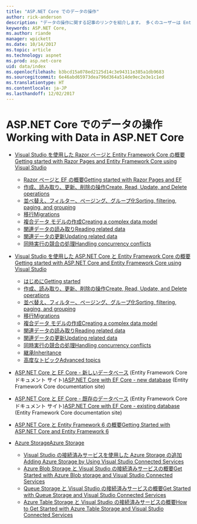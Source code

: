 ```yaml
---
title: "ASP.NET Core でのデータの操作"
author: rick-anderson
description: "データの操作に関する記事のリンクを紹介します。 多くのユーザーは Entity Framework Core を使用しています。"
keywords: ASP.NET Core,
ms.author: riande
manager: wpickett
ms.date: 10/14/2017
ms.topic: article
ms.technology: aspnet
ms.prod: asp.net-core
uid: data/index
ms.openlocfilehash: b3bcd15a078ed2125d14c3e94311e385a1db9683
ms.sourcegitcommit: 6e46abd65973dea796d364a514de9ec2e3e1c1ed
ms.translationtype: HT
ms.contentlocale: ja-JP
ms.lasthandoff: 12/02/2017
---
```

# <a name="working-with-data-in-aspnet-core"></a><span data-ttu-id="4b915-105">ASP.NET Core でのデータの操作</span><span class="sxs-lookup"><span data-stu-id="4b915-105">Working with Data in ASP.NET Core</span></span> 

* [<span data-ttu-id="4b915-106">Visual Studio を使用した Razor ページと Entity Framework Core の概要</span><span class="sxs-lookup"><span data-stu-id="4b915-106">Getting started with Razor Pages and Entity Framework Core using Visual Studio</span></span>](xref:data/ef-rp/index)

   * [<span data-ttu-id="4b915-107">Razor ページと EF の概要</span><span class="sxs-lookup"><span data-stu-id="4b915-107">Getting started with Razor Pages and EF</span></span>](xref:data/ef-rp/intro)
   * [<span data-ttu-id="4b915-108">作成、読み取り、更新、削除の操作</span><span class="sxs-lookup"><span data-stu-id="4b915-108">Create, Read, Update, and Delete operations</span></span>](xref:data/ef-rp/crud)
   * [<span data-ttu-id="4b915-109">並べ替え、フィルター、ページング、グループ化</span><span class="sxs-lookup"><span data-stu-id="4b915-109">Sorting, filtering, paging, and grouping</span></span>](xref:data/ef-rp/sort-filter-page)
   * [<span data-ttu-id="4b915-110">移行</span><span class="sxs-lookup"><span data-stu-id="4b915-110">Migrations</span></span>](xref:data/ef-rp/migrations)
   * [<span data-ttu-id="4b915-111">複合データ モデルの作成</span><span class="sxs-lookup"><span data-stu-id="4b915-111">Creating a complex data model</span></span>](xref:data/ef-rp/complex-data-model)
   * [<span data-ttu-id="4b915-112">関連データの読み取り</span><span class="sxs-lookup"><span data-stu-id="4b915-112">Reading related data</span></span>](xref:data/ef-rp/read-related-data)
   * [<span data-ttu-id="4b915-113">関連データの更新</span><span class="sxs-lookup"><span data-stu-id="4b915-113">Updating related data</span></span>](xref:data/ef-rp/update-related-data)
   * [<span data-ttu-id="4b915-114">同時実行の競合の処理</span><span class="sxs-lookup"><span data-stu-id="4b915-114">Handling concurrency conflicts</span></span>](xref:data/ef-rp/concurrency)

*   [<span data-ttu-id="4b915-115">Visual Studio を使用した ASP.NET Core と Entity Framework Core の概要</span><span class="sxs-lookup"><span data-stu-id="4b915-115">Getting started with ASP.NET Core and Entity Framework Core using Visual Studio</span></span>](ef-mvc/index.md)
    *   [<span data-ttu-id="4b915-116">はじめに</span><span class="sxs-lookup"><span data-stu-id="4b915-116">Getting started</span></span>](ef-mvc/intro.md)
    *   [<span data-ttu-id="4b915-117">作成、読み取り、更新、削除の操作</span><span class="sxs-lookup"><span data-stu-id="4b915-117">Create, Read, Update, and Delete operations</span></span>](xref:data/ef-mvc/crud)
    *   [<span data-ttu-id="4b915-118">並べ替え、フィルター、ページング、グループ化</span><span class="sxs-lookup"><span data-stu-id="4b915-118">Sorting, filtering, paging, and grouping</span></span>](xref:data/ef-mvc/sort-filter-page)
    *   [<span data-ttu-id="4b915-119">移行</span><span class="sxs-lookup"><span data-stu-id="4b915-119">Migrations</span></span>](xref:data/ef-mvc/migrations)
    *   [<span data-ttu-id="4b915-120">複合データ モデルの作成</span><span class="sxs-lookup"><span data-stu-id="4b915-120">Creating a complex data model</span></span>](ef-mvc/complex-data-model.md)
    *   [<span data-ttu-id="4b915-121">関連データの読み取り</span><span class="sxs-lookup"><span data-stu-id="4b915-121">Reading related data</span></span>](ef-mvc/read-related-data.md)
    *   [<span data-ttu-id="4b915-122">関連データの更新</span><span class="sxs-lookup"><span data-stu-id="4b915-122">Updating related data</span></span>](ef-mvc/update-related-data.md)
    *   [<span data-ttu-id="4b915-123">同時実行の競合の処理</span><span class="sxs-lookup"><span data-stu-id="4b915-123">Handling concurrency conflicts</span></span>](ef-mvc/concurrency.md)
    *   [<span data-ttu-id="4b915-124">継承</span><span class="sxs-lookup"><span data-stu-id="4b915-124">Inheritance</span></span>](ef-mvc/inheritance.md)
    *   [<span data-ttu-id="4b915-125">高度なトピック</span><span class="sxs-lookup"><span data-stu-id="4b915-125">Advanced topics</span></span>](ef-mvc/advanced.md)
* <span data-ttu-id="4b915-126">[ASP.NET Core と EF Core - 新しいデータベース](https://docs.microsoft.com/ef/core/get-started/aspnetcore/new-db) (Entity Framework Core ドキュメント サイト)</span><span class="sxs-lookup"><span data-stu-id="4b915-126">[ASP.NET Core with EF Core - new database](https://docs.microsoft.com/ef/core/get-started/aspnetcore/new-db) (Entity Framework Core documentation site)</span></span>
* <span data-ttu-id="4b915-127">[ASP.NET Core と EF Core - 既存のデータベース](https://docs.microsoft.com/ef/core/get-started/aspnetcore/existing-db) (Entity Framework Core ドキュメント サイト)</span><span class="sxs-lookup"><span data-stu-id="4b915-127">[ASP.NET Core with EF Core - existing database](https://docs.microsoft.com/ef/core/get-started/aspnetcore/existing-db) (Entity Framework Core documentation site)</span></span>
*   [<span data-ttu-id="4b915-128">ASP.NET Core と Entity Framework 6 の概要</span><span class="sxs-lookup"><span data-stu-id="4b915-128">Getting Started with ASP.NET Core and Entity Framework 6</span></span>](entity-framework-6.md)
*   [<span data-ttu-id="4b915-129">Azure Storage</span><span class="sxs-lookup"><span data-stu-id="4b915-129">Azure Storage</span></span>](azure-storage/index.md)
    *   [<span data-ttu-id="4b915-130">Visual Studio の接続済みサービスを使用した Azure Storage の追加</span><span class="sxs-lookup"><span data-stu-id="4b915-130">Adding Azure Storage by Using Visual Studio Connected Services</span></span>](https://azure.microsoft.com/documentation/articles/vs-azure-tools-connected-services-storage/)
    *   [<span data-ttu-id="4b915-131">Azure Blob Storage と Visual Studio の接続済みサービスの概要</span><span class="sxs-lookup"><span data-stu-id="4b915-131">Get Started with Azure Blob storage and Visual Studio Connected Services</span></span>](https://azure.microsoft.com/documentation/articles/vs-storage-aspnet5-getting-started-blobs/)
    *   [<span data-ttu-id="4b915-132">Queue Storage と Visual Studio の接続済みサービスの概要</span><span class="sxs-lookup"><span data-stu-id="4b915-132">Get Started with Queue Storage and Visual Studio Connected Services</span></span>](https://azure.microsoft.com/documentation/articles/vs-storage-aspnet5-getting-started-queues/)
    *   [<span data-ttu-id="4b915-133">Azure Table Storage と Visual Studio の接続済みサービスの概要</span><span class="sxs-lookup"><span data-stu-id="4b915-133">How to Get Started with Azure Table Storage and Visual Studio Connected Services</span></span>](https://azure.microsoft.com/documentation/articles/vs-storage-aspnet5-getting-started-tables/)

